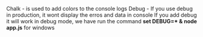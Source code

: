 Chalk - is used to add colors to the console logs
Debug - If you use debug in production, it wont display the erros and data in console
If you add debug it will work in debug mode, we have run the command __set DEBUG=* & node app.js__ for windows
